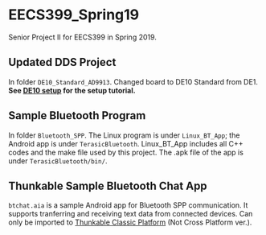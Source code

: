 # EECS399_Spring19
Senior Project II for EECS399 in Spring 2019.

## Updated DDS Project 
In folder `DE10_Standard_AD9913`. Changed board to DE10 Standard from DE1. <br/>**See [DE10 setup](/DE10_Standard_AD9913/documentation/de10_setup.md) for the setup tutorial.**

## Sample Bluetooth Program
In folder `Bluetooth_SPP`. The Linux program is under `Linux_BT_App`; the Android app is under `TerasicBluetooth`. 
Linux_BT_App includes all C++ codes and the make file used by this project. 
The .apk file of the app is under `TerasicBluetooth/bin/`.

## Thunkable Sample Bluetooth Chat App
`btchat.aia` is a sample Android app for Bluetooth SPP communication. It supports tranferring and receiving text data from connected devices. Can only be imported to [Thunkable Classic Platform](http://app.thunkable.com/?locale=en) (Not Cross Platform ver.).


